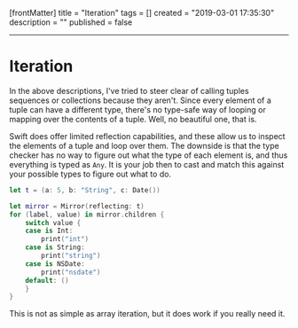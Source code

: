 [frontMatter]
title = "Iteration"
tags = []
created = "2019-03-01 17:35:30"
description = ""
published = false

---

# Iteration

In the above descriptions, I\'ve tried to steer clear of calling tuples
sequences or collections because they aren\'t. Since every element of a
tuple can have a different type, there\'s no type-safe way of looping or
mapping over the contents of a tuple. Well, no beautiful one, that is.

Swift does offer limited reflection capabilities, and these allow us to
inspect the elements of a tuple and loop over them. The downside is that
the type checker has no way to figure out what the type of each element
is, and thus everything is typed as `Any`. It is your job then to cast
and match this against your possible types to figure out what to do.

``` Swift
let t = (a: 5, b: "String", c: Date())

let mirror = Mirror(reflecting: t)
for (label, value) in mirror.children {
    switch value {
    case is Int:
        print("int")
    case is String:
        print("string")
    case is NSDate:
        print("nsdate")
    default: ()
    }
}
```

This is not as simple as array iteration, but it does work if you really
need it.
